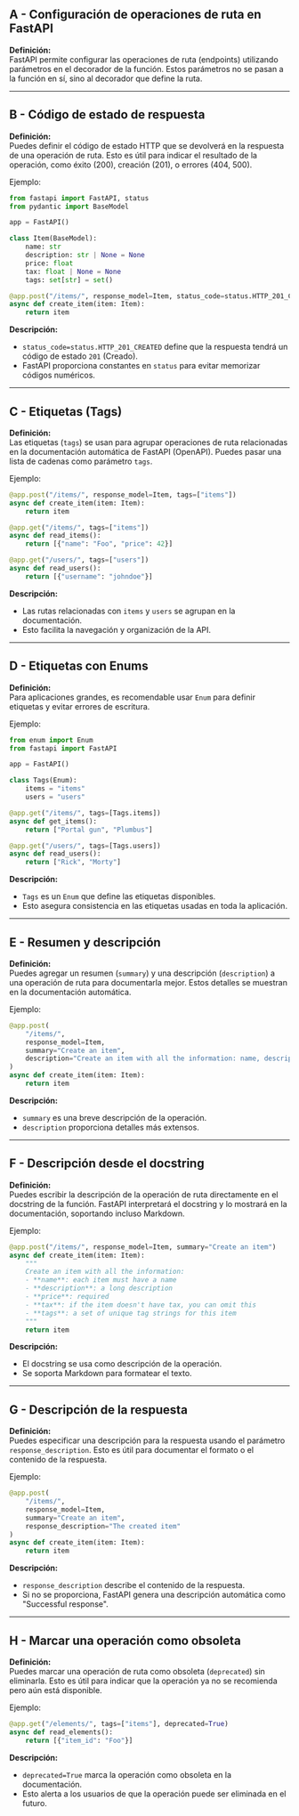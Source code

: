 ## A - Configuración de operaciones de ruta en FastAPI

**Definición:**  
FastAPI permite configurar las operaciones de ruta (endpoints) utilizando parámetros en el decorador de la función. Estos parámetros no se pasan a la función en sí, sino al decorador que define la ruta.

---

## B - Código de estado de respuesta

**Definición:**  
Puedes definir el código de estado HTTP que se devolverá en la respuesta de una operación de ruta. Esto es útil para indicar el resultado de la operación, como éxito (200), creación (201), o errores (404, 500).

Ejemplo:

```python
from fastapi import FastAPI, status
from pydantic import BaseModel

app = FastAPI()

class Item(BaseModel):
    name: str
    description: str | None = None
    price: float
    tax: float | None = None
    tags: set[str] = set()

@app.post("/items/", response_model=Item, status_code=status.HTTP_201_CREATED)
async def create_item(item: Item):
    return item
```

**Descripción:**

- `status_code=status.HTTP_201_CREATED` define que la respuesta tendrá un código de estado `201` (Creado).
- FastAPI proporciona constantes en `status` para evitar memorizar códigos numéricos.

---

## C - Etiquetas (Tags)

**Definición:**  
Las etiquetas (`tags`) se usan para agrupar operaciones de ruta relacionadas en la documentación automática de FastAPI (OpenAPI). Puedes pasar una lista de cadenas como parámetro `tags`.

Ejemplo:

```python
@app.post("/items/", response_model=Item, tags=["items"])
async def create_item(item: Item):
    return item

@app.get("/items/", tags=["items"])
async def read_items():
    return [{"name": "Foo", "price": 42}]

@app.get("/users/", tags=["users"])
async def read_users():
    return [{"username": "johndoe"}]
```

**Descripción:**

- Las rutas relacionadas con `items` y `users` se agrupan en la documentación.
- Esto facilita la navegación y organización de la API.

---

## D - Etiquetas con Enums

**Definición:**  
Para aplicaciones grandes, es recomendable usar `Enum` para definir etiquetas y evitar errores de escritura.

Ejemplo:

```python
from enum import Enum
from fastapi import FastAPI

app = FastAPI()

class Tags(Enum):
    items = "items"
    users = "users"

@app.get("/items/", tags=[Tags.items])
async def get_items():
    return ["Portal gun", "Plumbus"]

@app.get("/users/", tags=[Tags.users])
async def read_users():
    return ["Rick", "Morty"]
```

**Descripción:**

- `Tags` es un `Enum` que define las etiquetas disponibles.
- Esto asegura consistencia en las etiquetas usadas en toda la aplicación.

---

## E - Resumen y descripción

**Definición:**  
Puedes agregar un resumen (`summary`) y una descripción (`description`) a una operación de ruta para documentarla mejor. Estos detalles se muestran en la documentación automática.

Ejemplo:

```python
@app.post(
    "/items/",
    response_model=Item,
    summary="Create an item",
    description="Create an item with all the information: name, description, price, tax, and tags."
)
async def create_item(item: Item):
    return item
```

**Descripción:**

- `summary` es una breve descripción de la operación.
- `description` proporciona detalles más extensos.

---

## F - Descripción desde el docstring

**Definición:**  
Puedes escribir la descripción de la operación de ruta directamente en el docstring de la función. FastAPI interpretará el docstring y lo mostrará en la documentación, soportando incluso Markdown.

Ejemplo:

```python
@app.post("/items/", response_model=Item, summary="Create an item")
async def create_item(item: Item):
    """
    Create an item with all the information:
    - **name**: each item must have a name
    - **description**: a long description
    - **price**: required
    - **tax**: if the item doesn't have tax, you can omit this
    - **tags**: a set of unique tag strings for this item
    """
    return item
```

**Descripción:**

- El docstring se usa como descripción de la operación.
- Se soporta Markdown para formatear el texto.

---

## G - Descripción de la respuesta

**Definición:**  
Puedes especificar una descripción para la respuesta usando el parámetro `response_description`. Esto es útil para documentar el formato o el contenido de la respuesta.

Ejemplo:

```python
@app.post(
    "/items/",
    response_model=Item,
    summary="Create an item",
    response_description="The created item"
)
async def create_item(item: Item):
    return item
```

**Descripción:**

- `response_description` describe el contenido de la respuesta.
- Si no se proporciona, FastAPI genera una descripción automática como "Successful response".

---

## H - Marcar una operación como obsoleta

**Definición:**  
Puedes marcar una operación de ruta como obsoleta (`deprecated`) sin eliminarla. Esto es útil para indicar que la operación ya no se recomienda pero aún está disponible.

Ejemplo:

```python
@app.get("/elements/", tags=["items"], deprecated=True)
async def read_elements():
    return [{"item_id": "Foo"}]
```

**Descripción:**

- `deprecated=True` marca la operación como obsoleta en la documentación.
- Esto alerta a los usuarios de que la operación puede ser eliminada en el futuro.
